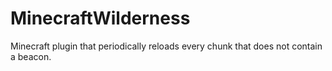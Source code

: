 MinecraftWilderness
===================

Minecraft plugin that periodically reloads every chunk that does not contain a beacon.
